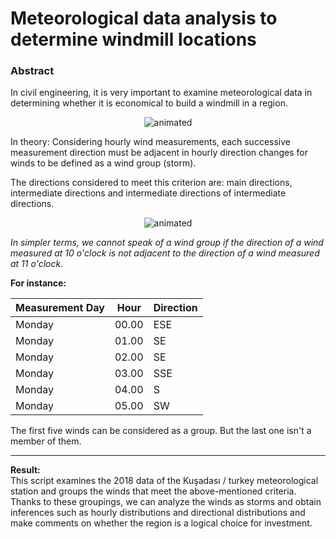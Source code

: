 # Meteorological data analysis to determine windmill locations

### Abstract

In civil engineering, it is very important to examine meteorological data in determining whether it is economical to build a windmill in a region.

<p align="center">
  <img src="https://media3.giphy.com/media/3MbRNvfnMyUJeKGlsw/giphy.gif" alt="animated" />
</p>

In theory: 
Considering hourly wind measurements, each successive measurement direction must be adjacent in hourly direction changes for winds to be defined as a wind group (storm).

The directions considered to meet this criterion are: main directions, intermediate directions and intermediate directions of intermediate directions.

<p align="center">
  <img src="https://upload.wikimedia.org/wikipedia/commons/thumb/1/1a/Brosen_windrose.svg/300px-Brosen_windrose.svg.png" alt="animated" />
</p>

*In simpler terms, we cannot speak of a wind group if the direction of a wind measured at 10 o'clock is not adjacent to the direction of a wind measured at 11 o'clock.*


**For instance:**

| Measurement Day |    Hour     |  Direction  |
| -----------     | ----------- | ----------- |
| Monday          | 00.00       |     ESE     |
| Monday          | 01.00       |     SE      |
| Monday		  | 02.00 		|     SE      |
| Monday          | 03.00       |     SSE     |
| Monday          | 04.00       |      S      |
| Monday          | 05.00       |      SW     |

The first five winds can be considered as a group. But the last one isn't a member of them.

-------------------------------------------------------------------------------------------------------
**Result:** \
This script examines the 2018 data of the Kuşadası / turkey meteorological station and groups the winds that meet the above-mentioned criteria. Thanks to these groupings, we can analyze the winds as storms and obtain inferences such as hourly distributions and directional distributions and make comments on whether the region is a logical choice for investment.